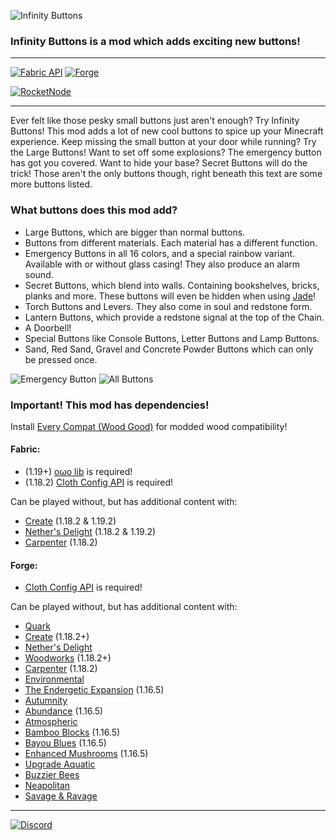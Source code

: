![Infinity Buttons](https://teamdiopside.nl/assets/infinitybuttons/minecraft_title.png)
### Infinity Buttons is a mod which adds exciting new buttons!

---

[![Fabric API](https://cdn.jsdelivr.net/npm/@intergrav/devins-badges@3/assets/cozy/requires/fabric-api_vector.svg)](https://modrinth.com/mod/fabric-api)
[![Forge](https://cdn.jsdelivr.net/npm/@intergrav/devins-badges@3/assets/cozy/supported/forge_vector.svg)](https://files.minecraftforge.net/net/minecraftforge/forge/)

[![RocketNode](https://teamdiopside.nl/assets/diopside/rocketnode2.png)](https://billing.rocketnode.com/aff.php?aff=150440)

---

Ever felt like those pesky small buttons just aren't enough? Try Infinity Buttons! This mod adds a lot of new cool buttons to spice up your Minecraft experience. Keep missing the small button at your door while running? Try the Large Buttons! Want to set off some explosions? The emergency button has got you covered. Want to hide your base? Secret Buttons will do the trick! Those aren't the only buttons though, right beneath this text are some more buttons listed.

### What buttons does this mod add?

- Large Buttons, which are bigger than normal buttons.
- Buttons from different materials. Each material has a different function.
- Emergency Buttons in all 16 colors, and a special rainbow variant. Available with or without glass casing! They also produce an alarm sound.
- Secret Buttons, which blend into walls. Containing bookshelves, bricks, planks and more. These buttons will even be hidden when using [Jade](https://modrinth.com/mod/jade)!
- Torch Buttons and Levers. They also come in soul and redstone form.
- Lantern Buttons, which provide a redstone signal at the top of the Chain.
- A Doorbell!
- Special Buttons like Console Buttons, Letter Buttons and Lamp Buttons.
- Sand, Red Sand, Gravel and Concrete Powder Buttons which can only be pressed once.

![Emergency Button](https://teamdiopside.nl/assets/infinitybuttons/emergency.png)
![All Buttons](https://teamdiopside.nl/assets/infinitybuttons/all_buttons.png)


### Important! This mod has dependencies!

Install [Every Compat (Wood Good)](https://modrinth.com/mod/every-compat) for modded wood compatibility!

#### Fabric:
- (1.19+) [oωo lib](https://modrinth.com/mod/owo-lib) is required!
- (1.18.2) [Cloth Config API](https://www.curseforge.com/minecraft/mc-mods/cloth-config) is required!

Can be played without, but has additional content with:

- [Create](https://modrinth.com/mod/create) (1.18.2 & 1.19.2)
- [Nether's Delight](https://www.curseforge.com/minecraft/mc-mods/nethers-delight-fabric) (1.18.2 & 1.19.2)
- [Carpenter](https://www.curseforge.com/minecraft/mc-mods/carpenter) (1.18.2)

#### Forge:
- [Cloth Config API](https://modrinth.com/mod/cloth-config) is required! 

Can be played without, but has additional content with:

- [Quark](https://quarkmod.net/)
- [Create](https://modrinth.com/mod/create) (1.18.2+)
- [Nether's Delight](https://www.curseforge.com/minecraft/mc-mods/nethers-delight)
- [Woodworks](https://www.curseforge.com/minecraft/mc-mods/woodworks) (1.18.2+)
- [Carpenter](https://www.curseforge.com/minecraft/mc-mods/carpenter) (1.18.2)
- [Environmental](https://www.curseforge.com/minecraft/mc-mods/environmental)
- [The Endergetic Expansion](https://www.curseforge.com/minecraft/mc-mods/endergetic) (1.16.5)
- [Autumnity](https://www.curseforge.com/minecraft/mc-mods/autumnity)
- [Abundance](https://modrinth.com/mod/abundance) (1.16.5)
- [Atmospheric](https://www.curseforge.com/minecraft/mc-mods/atmospheric)
- [Bamboo Blocks](https://www.curseforge.com/minecraft/mc-mods/bamboo-blocks) (1.16.5)
- [Bayou Blues](https://modrinth.com/mod/bayou-blues) (1.16.5)
- [Enhanced Mushrooms](https://modrinth.com/mod/enhanced-mushrooms) (1.16.5)
- [Upgrade Aquatic](https://www.curseforge.com/minecraft/mc-mods/upgrade-aquatic)
- [Buzzier Bees](https://www.curseforge.com/minecraft/mc-mods/buzzier-bees)
- [Neapolitan](https://www.curseforge.com/minecraft/mc-mods/neapolitan)
- [Savage & Ravage](https://www.curseforge.com/minecraft/mc-mods/savage-and-ravage)

---

[![Discord](https://teamdiopside.nl/assets/diopside/Serverbanner.png)](https://teamdiopside.nl/discord/)

